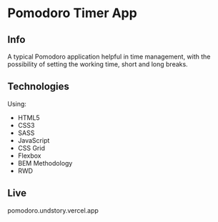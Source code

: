 
# Pomodoro Timer App 

## Info 

A typical Pomodoro application helpful in time management, with the possibility of setting the working time, short and long breaks. 

## Technologies

Using:

* HTML5
* CSS3
* SASS
* JavaScript
* CSS Grid
* Flexbox
* BEM Methodology
* RWD

## Live 

pomodoro.undstory.vercel.app


